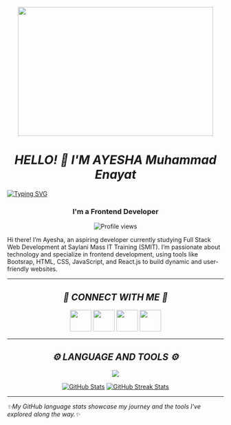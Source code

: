 <p align="center"><img src="https://your-banner-link.gif" height="300px" width="95%" /></p>

<h1 align="center"><i>HELLO! 👋 I'M AYESHA Muhammad Enayat</i></h1>

[![Typing SVG](https://readme-typing-svg.demolab.com/?lines=Aspiring+Developer+|+Creative+Mind;Always+Learning+|+Passionate+About+Tech)](https://git.io/typing-svg)


<h3 align="center"><b>I'm a Frontend Developer </b></h3>

<p align="center"> <img src="https://komarev.com/ghpvc/?username=ayesha-enayat&label=Profile%20views&color=0e75b6&style=flat" alt="Profile views" /> </p>

Hi there! I’m Ayesha, an aspiring developer currently studying Full Stack Web Development at Saylani Mass IT Training (SMIT). I’m passionate about technology and specialize in frontend development, using tools like Bootsrap, HTML, CSS, JavaScript, and React.js to build dynamic and user-friendly websites.

---

<h2 align="center"><i>🔗 CONNECT WITH ME 🔗</i></h2>
<p align="center">
    <a href="https://github.com/ayesha-enayat" target="blank"><img src="https://skillicons.dev/icons?i=github" height="50" width="50" /></a>
    <a href="https://linkedin.com/in/ayesha-muhammad-enayat-hussain" target="blank"><img src="https://skillicons.dev/icons?i=linkedin" height="50" width="50" /></a>
    <a href="mailto:your-email@gmail.com" target="blank"><img src="https://skillicons.dev/icons?i=gmail" height="50" width="50" /></a>
    <a href="https://instagram.com/ayesh_enayat" target="blank"><img src="https://skillicons.dev/icons?i=instagram" height="50" width="50" /></a>
</p>

---

<h2 align="center"><i>⚙️ LANGUAGE AND TOOLS ⚙️</i></h2>
<p align="center">
    <img src="https://skillicons.dev/icons?i=html,css,js,bootsrap,git,github,vscode" />
</p>

<p align="center">
<a href="https://github.com/ayesha-enayat/github-readme-stats"><img src="https://github-readme-stats.vercel.app/api?username=ayesha-enayat&show_icons=true" alt="GitHub Stats" /></a>
<a href="https://github-readme-streak-stats.herokuapp.com/?user=ayesha-enayat"><img src="https://github-readme-streak-stats.herokuapp.com/?user=ayesha-enayat" alt="GitHub Streak Stats" /></a>
</p>

---

<i>✨My GitHub language stats showcase my journey and the tools I've explored along the way.✨</i>

